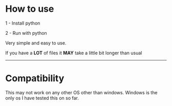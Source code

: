 # How to use

1 - Install python

2 - Run with python

Very simple and easy to use.

If you have a **LOT** of files it **MAY** take a little bit longer than usual

<hr/>

# Compatibility

This may not work on any other OS other than windows. Windows is the only os I have tested this on so far.
